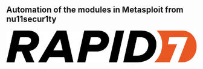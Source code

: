 ## Automation of the modules in Metasploit from nu11secur1ty

![](https://github.com/nu11secur1ty/metasploit-framework-nu11secur1ty/blob/main/logo/rapid7-logo-black-orange.png)
